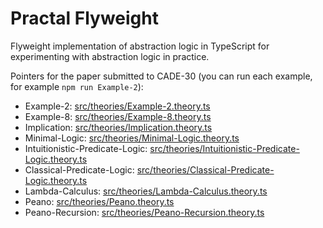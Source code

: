 # Practal Flyweight

Flyweight implementation of abstraction logic in TypeScript 
for experimenting with abstraction logic in practice.

Pointers for the paper submitted to CADE-30 (you can run each example,
for example `npm run Example-2`):

* Example-2: [src/theories/Example-2.theory.ts](src/theories/Example-2.theory.ts)
* Example-8: [src/theories/Example-8.theory.ts](src/theories/Example-8.theory.ts)
* Implication: [src/theories/Implication.theory.ts](src/theories/Implication.theory.ts)
* Minimal-Logic: [src/theories/Minimal-Logic.theory.ts](src/theories/Minimal-Logic.theory.ts)
* Intuitionistic-Predicate-Logic: [src/theories/Intuitionistic-Predicate-Logic.theory.ts](src/theories/Intuitionistic-Predicate-Logic.theory.ts)
* Classical-Predicate-Logic: [src/theories/Classical-Predicate-Logic.theory.ts](src/theories/Classical-Predicate-Logic.theory.ts)
* Lambda-Calculus: [src/theories/Lambda-Calculus.theory.ts](src/theories/Lambda-Calculus.theory.ts)
* Peano: [src/theories/Peano.theory.ts](src/theories/Peano.theory.ts)
* Peano-Recursion: [src/theories/Peano-Recursion.theory.ts](src/theories/Peano-Recursion.theory.ts)
